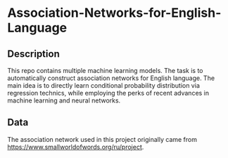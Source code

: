 # Association-Networks-for-English-Language

## Description

This repo contains multiple machine learning models. The task is to automatically construct association networks for English language. 
The main idea is to directly learn conditional probability distribution via regression technics, while employing the perks of recent advances in machine learning and neural networks. 

## Data

The association network used in this project originally came from https://www.smallworldofwords.org/ru/project. 
